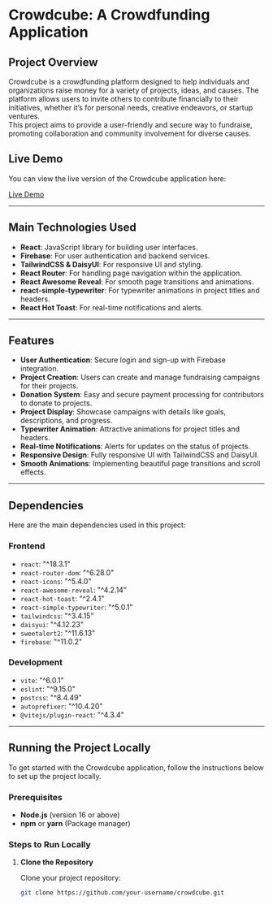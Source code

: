 # Crowdcube: A Crowdfunding Application

## Project Overview

Crowdcube is a crowdfunding platform designed to help individuals and organizations raise money for a variety of projects, ideas, and causes. The platform allows users to invite others to contribute financially to their initiatives, whether it’s for personal needs, creative endeavors, or startup ventures.  
This project aims to provide a user-friendly and secure way to fundraise, promoting collaboration and community involvement for diverse causes.

## Live Demo

You can view the live version of the Crowdcube application here:

[Live Demo](https://crowdcube-project-4af20.web.app/)

---

## Main Technologies Used

- **React**: JavaScript library for building user interfaces.
- **Firebase**: For user authentication and backend services.
- **TailwindCSS & DaisyUI**: For responsive UI and styling.
- **React Router**: For handling page navigation within the application.
- **React Awesome Reveal**: For smooth page transitions and animations.
- **react-simple-typewriter**: For typewriter animations in project titles and headers.
- **React Hot Toast**: For real-time notifications and alerts.

---

## Features

- **User Authentication**: Secure login and sign-up with Firebase integration.
- **Project Creation**: Users can create and manage fundraising campaigns for their projects.
- **Donation System**: Easy and secure payment processing for contributors to donate to projects.
- **Project Display**: Showcase campaigns with details like goals, descriptions, and progress.
- **Typewriter Animation**: Attractive animations for project titles and headers.
- **Real-time Notifications**: Alerts for updates on the status of projects.
- **Responsive Design**: Fully responsive UI with TailwindCSS and DaisyUI.
- **Smooth Animations**: Implementing beautiful page transitions and scroll effects.

---

## Dependencies

Here are the main dependencies used in this project:

### Frontend

- `react`: "^18.3.1"
- `react-router-dom`: "^6.28.0"
- `react-icons`: "^5.4.0"
- `react-awesome-reveal`: "^4.2.14"
- `react-hot-toast`: "^2.4.1"
- `react-simple-typewriter`: "^5.0.1"
- `tailwindcss`: "^3.4.15"
- `daisyui`: "^4.12.23"
- `sweetalert2`: "^11.6.13"
- `firebase`: "^11.0.2"

### Development

- `vite`: "^6.0.1"
- `eslint`: "^9.15.0"
- `postcss`: "^8.4.49"
- `autoprefixer`: "^10.4.20"
- `@vitejs/plugin-react`: "^4.3.4"

---

## Running the Project Locally

To get started with the Crowdcube application, follow the instructions below to set up the project locally.

### Prerequisites

- **Node.js** (version 16 or above)
- **npm** or **yarn** (Package manager)

### Steps to Run Locally

1. **Clone the Repository**

   Clone your project repository:

   ```bash
   git clone https://github.com/your-username/crowdcube.git
   ```
